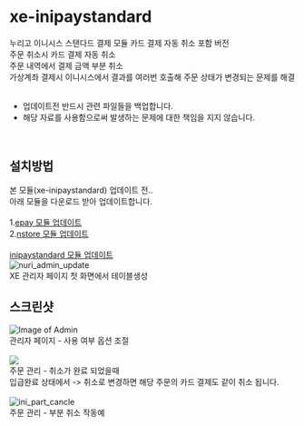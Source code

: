 # xe-inipaystandard
누리고 이니시스 스탠다드 결제 모듈 카드 결제 자동 취소 포함 버전<br/>
주문 취소시 카드 결제 자동 취소<br/>
주문 내역에서 결제 금액 부분 취소<br/>
가상계좌 결제시 이니시스에서 결과를 여러번 호출해 주문 상태가 변경되는 문제를 해결<br/>
<br/>
* 업데이트전 반드시 관련 파일들을 백업합니다.
* 해당 자료를 사용함으로써 발생하는 문제에 대한 책임을 지지 않습니다.
<br/>

## 설치방법<br/>
본 모듈(xe-inipaystandard) 업데이트 전.. <br/>
아래 모듈을 다운로드 받아 업데이트합니다.<br/>
<br/>
1.<a href="https://github.com/Clouds101/xe-epay">epay 모듈 업데이트</a><br/>
2.<a href="https://github.com/Clouds101/xe-nstore">nstore 모듈 업데이트</a><br/>
<br/>
<a href="https://github.com/Clouds101/xe-inipaystandard">inipaystandard 모듈 업데이트</a><br/>
![nuri_admin_update](https://user-images.githubusercontent.com/21264714/81894763-90f43c80-95eb-11ea-9263-a5a893963cd8.png)<br/>
XE 관리자 페이지 첫 화면에서 테이블생성
<br/>

## 스크린샷<br/>
![Image of Admin](https://user-images.githubusercontent.com/21264714/81882974-069ddf80-95cf-11ea-8fb0-d1adac9c2811.png)
<br/>
관리자 페이지 - 사용 여부 옵션 조절<br/>
<br/>
<img src="https://user-images.githubusercontent.com/21264714/81781576-4dd69280-9533-11ea-8ddc-ea7ff7fd9de0.png"><br/>
주문 관리 - 취소가 완료 되었을때<br/>
입급완료 상태에서 -> 취소로 변경하면 해당 주문의 카드 결제도 같이 취소 됩니다.<br/>
<br/>
![ini_part_cancle](https://user-images.githubusercontent.com/21264714/81894751-876ad480-95eb-11ea-8c93-b96a9f1a9ce9.gif)<br/>
주문 관리 - 부분 취소 작동예